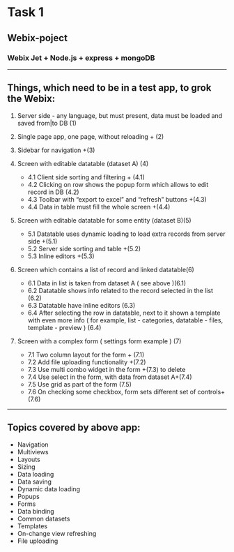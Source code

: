 # Task 1 
## Webix-poject
### Webix Jet + Node.js + express + mongoDB

---

## Things, which need to be in a test app, to grok the Webix:

1. Server side - any language, but must present, data must be loaded and saved from|to DB (1)
2. Single page app, one page, without reloading + (2)
3. Sidebar for navigation +(3)

4. Screen with editable datatable (dataset A) (4)
	* 4.1 Client side sorting and filtering + (4.1)
	* 4.2 Clicking on row shows the popup form which allows to edit record in DB (4.2)
	* 4.3 Toolbar with “export to excel” and “refresh” buttons +(4.3)
	* 4.4 Data in table must fill the whole screen +(4.4)

5. Screen with editable datatable for some entity (dataset B)(5)
	* 5.1 Datatable uses dynamic loading to load extra records from server side +(5.1)
	* 5.2 Server side sorting and table +(5.2)
	* 5.3 Inline editors +(5.3)

6. Screen which contains a list of record and linked datatable(6)
	* 6.1 Data in list is taken from dataset A ( see above )(6.1) 
	* 6.2 Datatable shows info related to the record selected in the list (6.2)
	* 6.3 Datatable have inline editors  (6.3)
	* 6.4 After selecting the row in datatable, next to it shown a template with even more info ( for example, list - categories, datatable - files, template - preview ) (6.4)

7. Screen with a complex form ( settings form example ) (7)
	* 7.1 Two column layout for the form + (7.1)
	* 7.2 Add file uploading functionality +(7.2)
	* 7.3 Use multi combo widget in the form +(7.3) to delete
	* 7.4 Use select in the form, with data from dataset A+(7.4)
	* 7.5 Use grid as part of the form (7.5) 
	* 7.6 On checking some checkbox, form sets different set of controls+(7.6)

---

## Topics covered by above app:
- Navigation
- Multiviews
- Layouts
- Sizing
- Data loading
- Data saving
- Dynamic data loading
- Popups
- Forms
- Data binding
- Common datasets
- Templates
- On-change view refreshing
- File uploading

